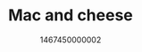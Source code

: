 ---
title: "Mac and cheese"
date: 1467450000002
draft: true
file: "mac-and-cheese.md"
tags: 
    - recipes
---